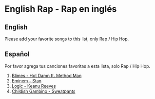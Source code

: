 # English Rap - Rap en inglés

## English
Please add your favorite songs to this list, only Rap / Hip Hop. 

## Español
Por favor agrega tus canciones favoritas a esta lista, solo Rap / Hip Hop.

1. [Blimes - Hot Damn ft. Method Man](https://www.youtube.com/watch?v=Zd8_JJPL2k0)
2. [Eminem - Stan](https://www.youtube.com/watch?v=gOMhN-hfMtY)
3. [Logic - Keanu Reeves](https://www.youtube.com/watch?v=6-zRqxl5Gkk)
4. [Childish Gambino - Sweatpants](https://www.youtube.com/watch?v=ExVtrghW5Y4)
